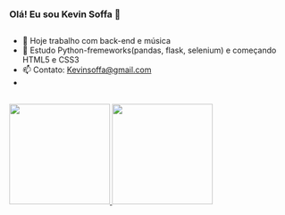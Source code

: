 ### Olá! Eu sou Kevin Soffa 👋

##

- 🔭 Hoje trabalho com back-end e música
- 🌱 Estudo Python-fremeworks(pandas, flask, selenium) e começando HTML5 e CSS3
- 📫 Contato: Kevinsoffa@gmail.com
- 
##

<div>
  <a href="https://github.com/KevinSoffa">
  <img height="180em" src="https://github-readme-stats.vercel.app/api?username=KevinSoffa&show_icons=true&theme=dark&include_all_commits=true&count_private=true"/>
  <img height="180em" src="https://github-readme-stats.vercel.app/api/top-langs/?username=KevinSoffa&layout=compact&langs_count=7&theme=dark"/>
</div>
  
 

